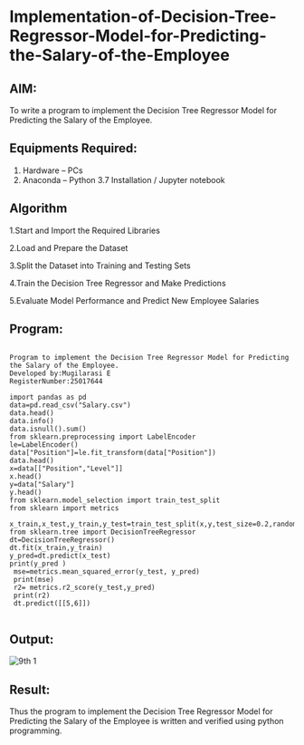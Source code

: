 # Implementation-of-Decision-Tree-Regressor-Model-for-Predicting-the-Salary-of-the-Employee

## AIM:
To write a program to implement the Decision Tree Regressor Model for Predicting the Salary of the Employee.

## Equipments Required:
1. Hardware – PCs
2. Anaconda – Python 3.7 Installation / Jupyter notebook

## Algorithm
1.Start and Import the Required Libraries

2.Load and Prepare the Dataset

3.Split the Dataset into Training and Testing Sets

4.Train the Decision Tree Regressor and Make Predictions

5.Evaluate Model Performance and Predict New Employee Salaries 

## Program:
```

Program to implement the Decision Tree Regressor Model for Predicting the Salary of the Employee.
Developed by:Mugilarasi E 
RegisterNumber:25017644

import pandas as pd 
data=pd.read_csv("Salary.csv") 
data.head() 
data.info() 
data.isnull().sum() 
from sklearn.preprocessing import LabelEncoder 
le=LabelEncoder() 
data["Position"]=le.fit_transform(data["Position"]) 
data.head() 
x=data[["Position","Level"]] 
x.head() 
y=data["Salary"] 
y.head() 
from sklearn.model_selection import train_test_split 
from sklearn import metrics
 x_train,x_test,y_train,y_test=train_test_split(x,y,test_size=0.2,random_state=2) 
from sklearn.tree import DecisionTreeRegressor 
dt=DecisionTreeRegressor() 
dt.fit(x_train,y_train) 
y_pred=dt.predict(x_test) 
print(y_pred )
 mse=metrics.mean_squared_error(y_test, y_pred)
 print(mse)
 r2= metrics.r2_score(y_test,y_pred)
 print(r2)
 dt.predict([[5,6]])


```

## Output:
![9th 1](https://github.com/user-attachments/assets/d87e5eb4-7c3d-4aad-8060-3e8b39860dda)


## Result:
Thus the program to implement the Decision Tree Regressor Model for Predicting the Salary of the Employee is written and verified using python programming.
